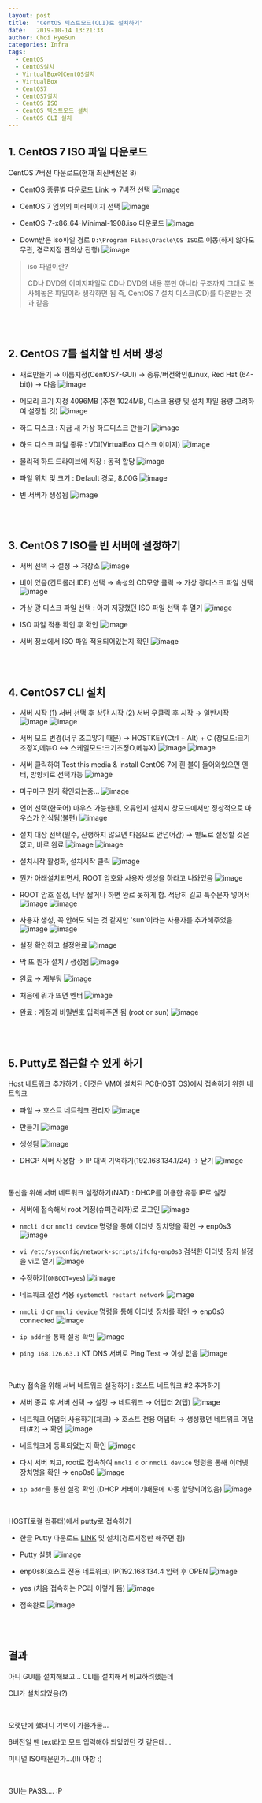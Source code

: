 ```yaml
---
layout: post
title:  "CentOS 텍스트모드(CLI)로 설치하기"
date:   2019-10-14 13:21:33
author: Choi HyeSun
categories: Infra
tags:
  - CentOS
  - CentOS설치
  - VirtualBox에CentOS설치
  - VirtualBox
  - CentOS7
  - CentOS7설치
  - CentOS ISO
  - CentOS 텍스트모드 설치
  - CentOS CLI 설치
---
```


## 1. CentOS 7 ISO 파일 다운로드
CentOS 7버전 다운로드(현재 최신버전은 8)
  - CentOS 종류별 다운로드 [Link](https://wiki.centos.org/Download) → 7버전 선택
  ![image](/img/2019-10-14/CentOS-Install-CLI-001-downloads1.png)
  
  - CentOS 7 임의의 미러페이지 선택
  ![image](/img/2019-10-14/CentOS-Install-CLI-002-downloads2.png)
  
  - CentOS-7-x86_64-Minimal-1908.iso 다운로드
  ![image](/img/2019-10-14/CentOS-Install-CLI-003-downloads3.png)
  
  - Down받은 iso파일 경로 `D:\Program Files\Oracle\OS ISO`로 이동(하지 않아도 무관, 경로지정 편의상 진행)
  ![image](/img/2019-10-14/CentOS-Install-CLI-004-downloads4.png)
  
  > iso 파일이란?
  >
  > CD나 DVD의 이미지파일로 CD나 DVD의 내용 뿐만 아니라 구조까지 그대로 복사해놓은 파일이라 생각하면 됨
  > 즉, CentOS 7 설치 디스크(CD)를 다운받는 것과 같음
  
<br>
<br>

## 2. CentOS 7를 설치할 빈 서버 생성
  - 새로만들기 → 이름지정(CentOS7-GUI) → 종류/버전확인(Linux, Red Hat (64-bit)) → 다음
  ![image](/img/2019-10-14/CentOS-Install-CLI-005-Install1.png)
  
  - 메모리 크기 지정 4096MB (추천 1024MB, 디스크 용량 및 설치 파일 용량 고려하여 설정할 것)
  ![image](/img/2019-10-14/CentOS-Install-CLI-006-Install2.png)
  
  - 하드 디스크 : 지금 새 가상 하드디스크 만들기
  ![image](/img/2019-10-14/CentOS-Install-CLI-007-Install3.png)
  
  - 하드 디스크 파일 종류 : VDI(VirtualBox 디스크 이미지)
  ![image](/img/2019-10-14/CentOS-Install-CLI-008-Install4.png)
  
  - 물리적 하드 드라이브에 저장 : 동적 할당
  ![image](/img/2019-10-14/CentOS-Install-CLI-009-Install5.png)
  
  - 파일 위치 및 크기 : Default 경로, 8.00G
  ![image](/img/2019-10-14/CentOS-Install-CLI-010-Install6.png)
  
  - 빈 서버가 생성됨
  ![image](/img/2019-10-14/CentOS-Install-CLI-011-Install7.png)
  
<br>
<br>

## 3. CentOS 7 ISO를 빈 서버에 설정하기
  - 서버 선택 → 설정 → 저장소
  ![image](/img/2019-10-14/CentOS-Install-CLI-012-CInstall1.png)
  
  - 비어 있음(컨트롤러:IDE) 선택 → 속성의 CD모양 클릭 → 가상 광디스크 파일 선택
  ![image](/img/2019-10-14/CentOS-Install-CLI-013-CInstall2.png)
  
  - 가상 광 디스크 파일 선택 : 아까 저장했던 ISO 파일 선택 후 열기
  ![image](/img/2019-10-14/CentOS-Install-CLI-014-CInstall3.png)
  
  - ISO 파일 적용 확인 후 확인
  ![image](/img/2019-10-14/CentOS-Install-CLI-015-CInstall4.png)
  
  - 서버 정보에서 ISO 파일 적용되어있는지 확인
  ![image](/img/2019-10-14/CentOS-Install-CLI-016-CInstall5.png)

<br>
<br>

## 4. CentOS7 CLI 설치
  - 서버 시작 (1) 서버 선택 후 상단 시작 (2) 서버 우클릭 후 시작 → 일반시작
  ![image](/img/2019-10-14/CentOS-Install-CLI-017-CentOS1.png)
  ![image](/img/2019-10-14/CentOS-Install-CLI-018-CentOS2.png)
  
  - 서버 모드 변경(너무 조그맣기 때문) → HOSTKEY(Ctrl + Alt) + C (창모드:크기조정X,메뉴O ↔ 스케일모드:크기조정O,메뉴X)
  ![image](/img/2019-10-14/CentOS-Install-CLI-019-CentOS3.png)
  ![image](/img/2019-10-14/CentOS-Install-CLI-020-CentOS4.png)
  
  - 서버 클릭하여 Test this media & install CentOS 7에 흰 불이 들어와있으면 엔터, 방향키로 선택가능
  ![image](/img/2019-10-14/CentOS-Install-CLI-021-CentOS5.png)
  
  - 마구마구 뭔가 확인되는중...
  ![image](/img/2019-10-14/CentOS-Install-CLI-022-CentOS6.png)
  
  - 언어 선택(한국어) 마우스 가능한데, 오류인지 설치시 창모드에서만 정상적으로 마우스가 인식됨(불편)
  ![image](/img/2019-10-14/CentOS-Install-CLI-023-CentOS7.png)

  - 설치 대상 선택(필수, 진행하지 않으면 다음으로 안넘어감) → 별도로 설정할 것은 없고, 바로 완료
  ![image](/img/2019-10-14/CentOS-Install-CLI-024-CentOS8.png)
  ![image](/img/2019-10-14/CentOS-Install-CLI-025-CentOS9.png)
  
  - 설치시작 활성화, 설치시작 클릭
  ![image](/img/2019-10-14/CentOS-Install-CLI-026-CentOS10.png)
  
  - 뭔가 아래설치되면서, ROOT 암호와 사용자 생성을 하라고 나와있음
  ![image](/img/2019-10-14/CentOS-Install-CLI-027-CentOS11.png)
  
  - ROOT 암호 설정, 너무 짧거나 하면 완료 못하게 함. 적당히 길고 특수문자 넣어서
  ![image](/img/2019-10-14/CentOS-Install-CLI-028-CentOS12.png)
  ![image](/img/2019-10-14/CentOS-Install-CLI-029-CentOS13.png)
  
  - 사용자 생성, 꼭 안해도 되는 것 같지만 'sun'이라는 사용자를 추가해주었음
  ![image](/img/2019-10-14/CentOS-Install-CLI-030-CentOS14.png)
  ![image](/img/2019-10-14/CentOS-Install-CLI-031-CentOS15.png)

  - 설정 확인하고 설정완료
  ![image](/img/2019-10-14/CentOS-Install-CLI-032-CentOS16.png)
  
  - 막 또 뭔가 설치 / 생성됨
  ![image](/img/2019-10-14/CentOS-Install-CLI-033-CentOS17.png)
  
  - 완료 → 재부팅
  ![image](/img/2019-10-14/CentOS-Install-CLI-034-CentOS18.png)
  
  - 처음에 뭐가 뜨면 엔터
  ![image](/img/2019-10-14/CentOS-Install-CLI-035-CentOS19.png)
  
  - 완료 : 계정과 비밀번호 입력해주면 됨 (root or sun)
  ![image](/img/2019-10-14/CentOS-Install-CLI-036-CentOS20.png)
  
<br>
<br>

## 5. Putty로 접근할 수 있게 하기
Host 네트워크 추가하기 : 이것은 VM이 설치된 PC(HOST OS)에서 접속하기 위한 네트워크
  - 파일 → 호스트 네트워크 관리자
  ![image](/img/2019-10-14/CentOS-Install-CLI-037-putty1.png)
  
  - 만들기
  ![image](/img/2019-10-14/CentOS-Install-CLI-038-putty2.png)
  
  - 생성됨
  ![image](/img/2019-10-14/CentOS-Install-CLI-039-putty3.png)
  
  - DHCP 서버 사용함 → IP 대역 기억하기(192.168.134.1/24) → 닫기
  ![image](/img/2019-10-14/CentOS-Install-CLI-040-putty4.png)
  
<br>

통신을 위해 서버 네트워크 설정하기(NAT) : DHCP를 이용한 유동 IP로 설정
  - 서버에 접속해서 root 계정(슈퍼관리자)로 로그인
  ![image](/img/2019-10-14/CentOS-Install-CLI-041-putty5.png)

  - `nmcli d` or `nmcli device` 명령을 통해 이더넷 장치명을 확인 → enp0s3
  ![image](/img/2019-10-14/CentOS-Install-CLI-042-putty6.png)
  
  - `vi /etc/sysconfig/network-scripts/ifcfg-enp0s3` 검색한 이더넷 장치 설정을 vi로 열기
  ![image](/img/2019-10-14/CentOS-Install-CLI-043-putty7.png)
  
  - 수정하기(`ONBOOT=yes`)
  ![image](/img/2019-10-14/CentOS-Install-CLI-044-putty8.png)
  
  - 네트워크 설정 적용 `systemctl restart network`
  ![image](/img/2019-10-14/CentOS-Install-CLI-045-putty9.png)
  
  - `nmcli d` or `nmcli device` 명령을 통해 이더넷 장치를 확인 → enp0s3 connected
  ![image](/img/2019-10-14/CentOS-Install-CLI-046-putty10.png)
    
  - `ip addr`을 통해 설정 확인
  ![image](/img/2019-10-14/CentOS-Install-CLI-047-putty11.png)
  
  - `ping 168.126.63.1` KT DNS 서버로 Ping Test → 이상 없음
  ![image](/img/2019-10-14/CentOS-Install-CLI-048-putty12.png)
  
<br>

Putty 접속을 위해 서버 네트워크 설정하기 : 호스트 네트워크 #2 추가하기
  - 서버 종료 후 서버 선택 → 설정 → 네트워크 → 어댑터 2(탭)
  ![image](/img/2019-10-14/CentOS-Install-CLI-049-putty13.png)
  
  - 네트워크 어댑터 사용하기(체크) → 호스트 전용 어댑터 → 생성했던 네트워크 어댑터(#2) → 확인
  ![image](/img/2019-10-14/CentOS-Install-CLI-050-putty14.png)

  - 네트워크에 등록되었는지 확인
  ![image](/img/2019-10-14/CentOS-Install-CLI-051-putty15.png)
  
  - 다시 서버 켜고, root로 접속하여 `nmcli d` or `nmcli device` 명령을 통해 이더넷 장치명을 확인 → enp0s8
  ![image](/img/2019-10-14/CentOS-Install-CLI-052-putty16.png)

  - `ip addr`을 통한 설정 확인 (DHCP 서버이기때문에 자동 할당되어있음)
  ![image](/img/2019-10-14/CentOS-Install-CLI-053-putty17.png)
  
<br>

HOST(로컬 컴퓨터)에서 putty로 접속하기
  - 한글 Putty 다운로드 [LINK](http://hputty.org/) 및 설치(경로지정만 해주면 됨)
  
  - Putty 실행
  ![image](/img/2019-10-14/CentOS-Install-CLI-054-putty18.png)
  
  - enp0s8(호스트 전용 네트워크) IP(192.168.134.4 입력 후 OPEN
  ![image](/img/2019-10-14/CentOS-Install-CLI-055-putty19.png)
  
  - yes (처음 접속하는 PC라 이렇게 뜸)
  ![image](/img/2019-10-14/CentOS-Install-CLI-056-putty20.png)
  
  - 접속완료
  ![image](/img/2019-10-14/CentOS-Install-CLI-057-putty21.png)
  
<br>
<br>

## 결과
아니 GUI를 설치해보고... CLI를 설치해서 비교하려했는데

CLI가 설치되었음(?)

<br>

오랫만에 했더니 기억이 가물가물...

6버전일 땐 text라고 모드 입력해야 되었었던 것 같은데...

미니멀 ISO때문인가...(!!) 아항 :)

<br>

GUI는 PASS.... :P
  
